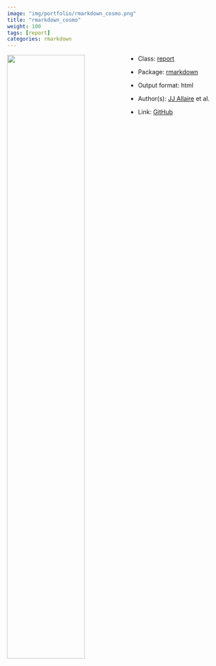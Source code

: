 ```yaml
---
image: "img/portfolio/rmarkdown_cosmo.png"
title: "rmarkdown_cosmo"
weight: 100
tags: [report]
categories: rmarkdown
---
```




<!--more-->

<p><a href="../../img/portfolio/rmarkdown_cosmo.png"><img class = "jf-image-shadow" src="../../img/portfolio/rmarkdown_cosmo.png", width="60%"  align="left"></a></p>



- Class: [report](../../tags/report)
- Package: [rmarkdown](rmarkdown)
- Output format: html

- Author(s): [JJ Allaire](https://github.com/jjallaire) et al.
- Link: [GitHub](https://github.com/rstudio/rmarkdown)



